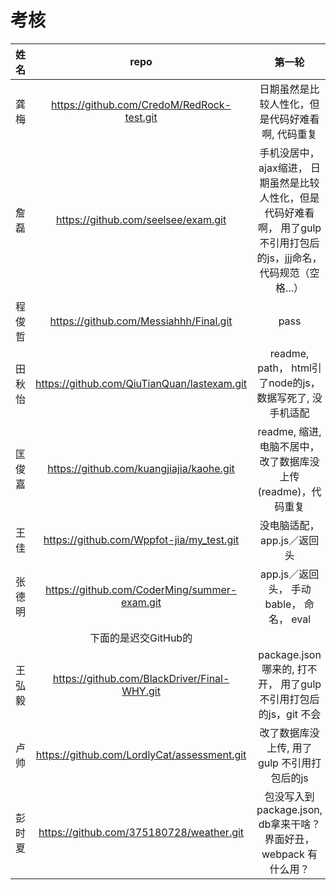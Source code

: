 
# 考核

|  姓名   |  repo   |   第一轮   |  第二轮 
| :----:     | :-----: | :--------: | :--: 
|    龚梅  |   https://github.com/CredoM/RedRock-test.git | 日期虽然是比较人性化，但是代码好难看啊, 代码重复 |  pass
|   詹磊  |   https://github.com/seelsee/exam.git   | 手机没居中，ajax缩进， 日期虽然是比较人性化，但是代码好难看啊， 用了gulp 不引用打包后的js，jjj命名， 代码规范（空格...） | sorry
| 程俊哲 |  https://github.com/Messiahhh/Final.git  |  pass   
|   田秋怡  | https://github.com/QiuTianQuan/lastexam.git |  readme, path， html引了node的js，数据写死了, 没手机适配  |  pass
|   匡俊嘉   |  https://github.com/kuangjiajia/kaohe.git  |  readme, 缩进, 电脑不居中，改了数据库没上传(readme)，代码重复  | pass
|   王佳   |  https://github.com/Wppfot-jia/my_test.git  | 没电脑适配，app.js／返回头  |   sorry
| 张德明 | https://github.com/CoderMing/summer-exam.git  | app.js／返回头， 手动bable， 命名， eval  | pass
|  |  下面的是迟交GitHub的  |   | 
| 王弘毅 |  https://github.com/BlackDriver/Final-WHY.git |package.json 哪来的, 打不开， 用了gulp 不引用打包后的js，git 不会  | pass
| 卢帅 |  https://github.com/LordlyCat/assessment.git  |  改了数据库没上传, 用了gulp 不引用打包后的js |  pass
| 彭时夏 |  https://github.com/375180728/weather.git | 包没写入到package.json, db拿来干啥？界面好丑，webpack 有什么用？  | pass
